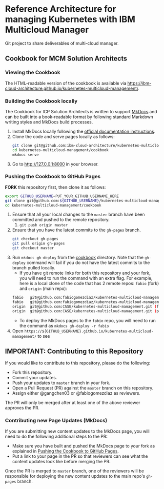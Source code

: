 # Reference Architecture for managing Kubernetes with IBM Multicloud Manager

Git project to share deliverables of multi-cloud manager.

## Cookbook for MCM Solution Architects

### Viewing the Cookbook

The HTML-readable version of the cookbook is available via https://ibm-cloud-architecture.github.io/kubernetes-multicloud-management/.

### Building the Cookbook locally

The Cookbook for ICP Solution Architects is written to support [MkDocs](https://www.mkdocs.org/) and can be built into a book-readable format by following standard Markdown writing styles and MkDocs build processes.

1. Install MkDocs locally following the [official documentation instructions](https://www.mkdocs.org/#installation).
2. Clone the code and serve pages locally as follows:
	```bash
	git clone git@github.com:ibm-cloud-architecture/kubernetes-multicloud-management.git
	cd kubernetes-multicloud-management/cookbook
	mkdocs serve
	```
3. Go to http://127.0.0.1:8000 in your browser.

### Pushing the Cookbook to GitHub Pages
**FORK** this repository first, then clone it as follows:
```bash
export GITHUB_USERNAME=PUT_YOUR_GITHUB_USERNAME_HERE
git clone git@github.com:${GITHUB_USERNAME}/kubernetes-multicloud-management.git
cd kubernetes-multicloud-management/cookbook
```

1. Ensure that all your local changes to the `master` branch have been committed and pushed to the remote repository.
   1. `git push origin master`
2. Ensure that you have the latest commits to the `gh-pages` branch.
	```bash
	git checkout gh-pages
	git pull origin gh-pages
	git checkout master
	```
3. Run `mkdocs gh-deploy` from the [cookbook](cookbook/) directory.  Note that the `gh-deploy` command will fail if you do not have the latest commits to the branch pulled locally.
	* If you have git remote links for both this repository and your fork, you will need to run the command with an extra flag. For example, here is a local clone of the code that has 2 remote repos: `fabio` (fork) and `origin` (main repo):
	```bash
	fabio	git@github.com:fabiogomezdiaz/kubernetes-multicloud-management.git (fetch)
	fabio	git@github.com:fabiogomezdiaz/kubernetes-multicloud-management.git (push)
	origin	git@github.com:CASE/kubernetes-multicloud-management.git (fetch)
	origin	git@github.com:CASE/kubernetes-multicloud-management.git (push)
	```
	* To deploy the MkDocs pages to the `fabio` repo, you will need to run the command as `mkdocs gh-deploy -r fabio`
4. Open `https://${GITHUB_USERNAME}.github.io/kubernetes-multicloud-management/` to see

## IMPORTANT: Contributing to this Repository
If you would like to contribute to this repository, please do the following:
* Fork this repository.
* Commit your updates.
* Push your updates to `master` branch in your fork.
* Open a Pull Request (PR) against the `master` branch on this repository.
* Assign either @gangchen03 or @fabiogomezdiaz as reviewers.

The PR will only be merged after at least one of the above reviewer approves the PR.

### Contributing new Page Updates (MkDocs)
If you are submitting new content updates to the MkDocs page, you will need to do the following additional steps to the PR:
* Make sure you have built and pushed the MkDocs page to your fork as explained in [Pushing the Cookbook to GitHub Pages](#pushing-the-cookbook-to-github-pages).
* Put a link to your page in the PR so that reviewers can see what the content updates look like before merging the PR.

Once the PR is merged to `master` branch, one of the reviewers will be responsible for deploying the new content updates to the main repo's `gh-pages` branch.
